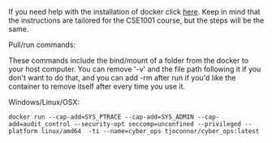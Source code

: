 If you need help with the installation of docker click [here](https://github.com/FITSEC/docker_images/tree/main/cse1001_vnc/docker_help).
Keep in mind that the instructions are tailored for the CSE1001 course, but the steps will be the same. 

Pull/run commands:

These commands include the bind/mount of a folder from the docker to your host computer. You can remove '-v' and the file path following it if you don't want to do that, and you can add -rm after run if you'd like the container to remove itself after every time you use it.

Windows/Linux/OSX: 
```
docker run --cap-add=SYS_PTRACE --cap-add=SYS_ADMIN --cap-add=audit_control --security-opt seccomp=unconfined --privileged --platform linux/amd64  -ti --name=cyber_ops tjoconnor/cyber_ops:latest
```
